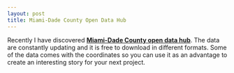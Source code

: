```yaml
---
layout: post
title: Miami-Dade County Open Data Hub
---
```


Recently I have discovered [**Miami-Dade County open data hub**](https://gis-mdc.opendata.arcgis.com).
The data are constantly updating and it is free to download in different formats. Some of the data comes with the coordinates so you can use it as an advantage to create an interesting story for your next project. 
